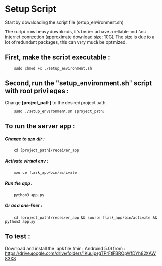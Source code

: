 # Setup Script

  Start by downloading the script file (setup_environment.sh)
  
  The script runs heavy downloads, it's better to have a reliable and fast internet connection (approximate download size: 10G). The size is due to a lot of redundant packages, this can very much be optimized.



## First, make the script executable : 
		sudo chmod +x ./setup_environment.sh
		
		
		
## Second, run the "setup_environment.sh" script with root privileges :
Change **[project_path]** to the desired project path.

		sudo ./setup_environment.sh [project_path]



## To run the server app :
##### Change to app dir : 
		cd [project_path]/receiver_app
##### Activate virtual env :
		source flask_app/bin/activate
##### Run the app :
		python3 app.py

##### Or as a one-liner :	
	    cd [project_path]/receiver_app && source flask_app/bin/activate && python3 app.py



## To test :
Download and install the .apk file (min : Androind 5.0) from :  
https://drive.google.com/drive/folders/1KuuipegTPrFtlFBROpWfDYh82XAW83X8
